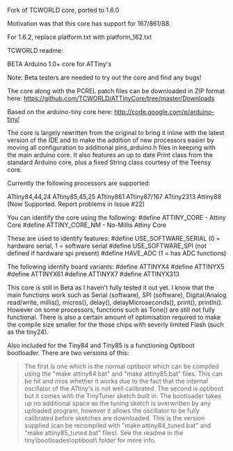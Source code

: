 Fork of TCWORLD core, ported to 1.6.0

Motivation was that this core has support for 167/861/88. 

For 1.6.2, replace platform.txt with platform_162.txt 



TCWORLD readme:


BETA Arduino 1.0+ core for ATTiny's

Note: Beta testers are needed to try out the core and find any bugs!

The core along with the PCREL patch files can be downloaded in ZIP format here:
https://github.com/TCWORLD/ATTinyCore/tree/master/Downloads

Based on the arduino-tiny core here: http://code.google.com/p/arduino-tiny/

The core is largely rewritten from the original to bring it inline with the latest version of the IDE and to make the addition of new processors easier by moving all configuration to additional pins_arduino.h files in keeping with the main arduino core.
It also features an up to date Print class from the standard Arduino core, plus a fixed String class courtesy of the Teensy core.

Currently the following processors are supported:

ATtiny84,44,24
ATtiny85,45,25
ATtiny861
ATtiny87/167
ATtiny2313
Attiny88 (Now Supported. Report problems in Issue #22)

You can identify the core using the following:
#define ATTINY_CORE       - Attiny Core
#define ATTINY_CORE_NM    - No-Millis Attiny Core

These are used to identify features:
#define USE_SOFTWARE_SERIAL    (0 = hardware serial, 1 = software serial
#define USE_SOFTWARE_SPI       (not defined if hardware spi present)
#define HAVE_ADC               (1 = has ADC functions)

The following identify board variants:
#define ATTINYX4
#define ATTINYX5
#define ATTINYX61
#define ATTINYX7
#define ATTINYX313



This core is still in Beta as I haven't fully tested it out yet. I know that the main functions work such as Serial (software), SPI (software), Digital/Analog read/write, millis(), micros(), delay(), delayMicroseconds(), print(), println(). However on some processors, functions such as Tone() are still not fully functional.
There is also a certain amount of optimisation required to make the compile size smaller for the those chips with severly limited Flash (such as the tiny24).

Also included for the Tiny84 and Tiny85 is a functioning Optiboot bootloader. There are two versions of this:
> The first is one which is the normal optiboot which can be compiled using the "make attiny84.bat" and "make attiny85.bat" files. This can be hit and miss whether it works due to the fact that the internal oscillator of the ATtiny's is not well calibrated.
> The second is optiboot but it comes with the TinyTuner sketch built in. The bootloader takes up no additional space as the tuning sketch is overwritten by any uploaded program, however it allows the oscillator to be fully calibrated before sketches are downloaded. This is the version supplied (can be recompiled with "make attiny84_tuned.bat" and "make attiny85_tuned.bat" files). See the readme in the tiny\bootloades\optiboot\ folder for more info.

